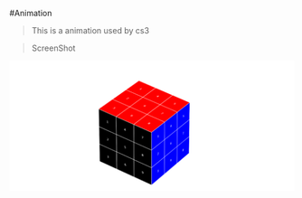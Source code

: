 #Animation

> This is a animation used by cs3

> ScreenShot

![alt text](/screenshot.png 'ScreenShot')
